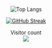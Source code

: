 <div align="center">

![Top Langs](https://github-readme-stats.vercel.app/api/top-langs/?username=Hasnaaaae&langs_count=12)
</div>
<div align="center">

<a href="https://git.io/streak-stats"><img src="https://streak-stats.demolab.com?user=Hasnaaaae&theme=midnight-purple" alt="GitHub Streak" /></a>
</div>

<p align="center"> 
  Visitor count<br>
  <img src="https://profile-counter.glitch.me/Hasnaaaae/count.svg" />
</p>

